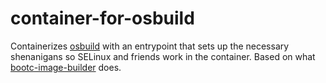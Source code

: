 # container-for-osbuild

Containerizes [osbuild](https://github.com/osbuild/osbuild/) with an entrypoint that sets up the necessary shenanigans so SELinux and friends work in the container. Based on what [bootc-image-builder](https://github.com/osbuild/bootc-image-builder) does.
